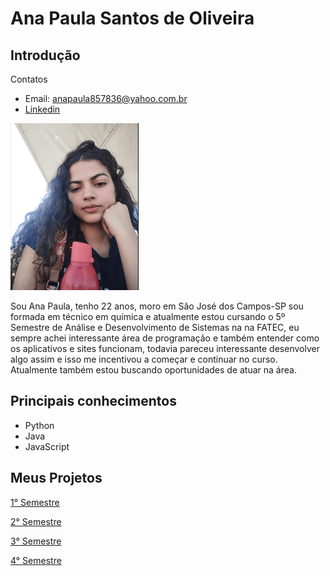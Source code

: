 # Ana Paula Santos de Oliveira

## Introdução

Contatos
- Email: anapaula857836@yahoo.com.br
- [Linkedin](https://www.linkedin.com/in/ana-paula-santos-de-oliveira-237a401ab/)

![ ](images/Ana.png)

Sou Ana Paula, tenho 22 anos, moro em São José dos Campos-SP sou formada em técnico em química e atualmente estou cursando o 5º Semestre de Análise e Desenvolvimento de Sistemas na na FATEC, eu sempre achei interessante área de programação e também entender como os aplicativos e sites funcionam, todavia pareceu interessante desenvolver algo assim e isso me incentivou a começar e continuar no curso. Atualmente também estou buscando oportunidades de atuar na área.

## Principais conhecimentos
- Python
- Java
- JavaScript

## Meus Projetos

[1° Semestre](https://github.com/AnaPaulaSOliveira/Portifolio--TG/blob/main/Projetos/1%C2%B0%20SEMESTRE.md)

[2° Semestre](https://github.com/AnaPaulaSOliveira/Portifolio--TG/blob/main/Projetos/2%C2%B0%20SEMESTRE.md)

[3° Semestre](https://github.com/AnaPaulaSOliveira/Portifolio--TG/blob/main/Projetos/3%C2%B0%20SEMESTRE.md)

[4° Semestre](https://github.com/AnaPaulaSOliveira/Portifolio--TG/blob/main/Projetos/4%C2%B0%20SEMESTRE.md)
